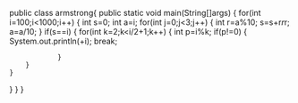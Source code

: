 public class armstrong{
public static void main(String[]args)
{
    for(int i=100;i<1000;i++)
    {
        int s=0;
        int a=i;
       for(int j=0;j<3;j++)
       {
        int r=a%10;
        s=s+r*r*r;
        a=a/10;
        }
        if(s==i)
        {
            for(int k=2;k<i/2+1;k++)
            {
                int p=i%k;
                if(p!=0)
                {
                    System.out.println(+i);
                    break;
   
                }
        }
    }
}
}
}
